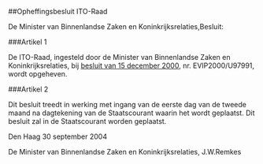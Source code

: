 <meta http-equiv='Content-Type' content='text/html; charset=utf-8' />

##Opheffingsbesluit ITO-Raad

De Minister van Binnenlandse Zaken en Koninkrijksrelaties,Besluit:

###Artikel 1 

De ITO-Raad, ingesteld door de Minister van Binnenlandse Zaken en Koninkrijksrelaties, bij [besluit van 15 december 2000](../../../../ministeriele-regeling/instellingsbesluit/ito-raad/BWBR0011996/README.md), nr. EVIP2000/U97991, wordt opgeheven.

###Artikel 2 

Dit besluit treedt in werking met ingang van de eerste dag van de tweede maand na dagtekening van de Staatscourant waarin het wordt geplaatst.
Dit besluit zal in de Staatscourant worden geplaatst.

Den Haag
30 september 2004

De 
Minister van Binnenlandse Zaken en Koninkrijksrelaties,
J.W.Remkes
